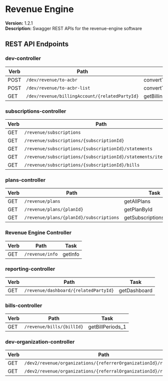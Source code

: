# Revenue Engine

**Version:** 1.2.1  
**Description:** Swagger REST APIs for the revenue-engine software  


## REST API Endpoints

### dev-controller
| Verb | Path | Task |
|------|------|------|
| POST | `/dev/revenue/to-acbr` | convertToACBR |
| POST | `/dev/revenue/to-acbr-list` | convertToACBRList |
| GET | `/dev/revenue/billingAccount/{relatedPartyId}` | getBillingAccountByRelatedParty |

### subscriptions-controller
| Verb | Path | Task |
|------|------|------|
| GET | `/revenue/subscriptions` | getAllSubscriptions |
| GET | `/revenue/subscriptions/{subscriptionId}` | getSubscription |
| GET | `/revenue/subscriptions/{subscriptionId}/statements` | statementCalculator |
| GET | `/revenue/subscriptions/{subscriptionId}/statements/itemsonly` | statementItems |
| GET | `/revenue/subscriptions/{subscriptionId}/bills` | getBillPeriods |

### plans-controller
| Verb | Path | Task |
|------|------|------|
| GET | `/revenue/plans` | getAllPlans |
| GET | `/revenue/plans/{planId}` | getPlanById |
| GET | `/revenue/plans/{planId}/subscriptions` | getSubscriptionsByPlanId |

### Revenue Engine Controller
| Verb | Path | Task |
|------|------|------|
| GET | `/revenue/info` | getInfo |

### reporting-controller
| Verb | Path | Task |
|------|------|------|
| GET | `/revenue/dashboard/{relatedPartyId}` | getDashboard |

### bills-controller
| Verb | Path | Task |
|------|------|------|
| GET | `/revenue/bills/{billId}` | getBillPeriods_1 |

### dev-organization-controller
| Verb | Path | Task |
|------|------|------|
| GET | `/dev2/revenue/organizations/{referrerOrganizationId}/referrals` | listReferralsProviders |
| GET | `/dev2/revenue/organizations/{referralOrganizationId}/referrer` | getReferrerProvider |

